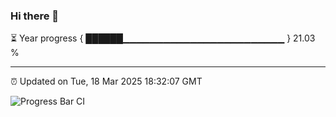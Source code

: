 ### Hi there 👋

⏳ Year progress { ██████▁▁▁▁▁▁▁▁▁▁▁▁▁▁▁▁▁▁▁▁▁▁▁▁ } 21.03 %

---

⏰ Updated on Tue, 18 Mar 2025 18:32:07 GMT

![Progress Bar CI](https://github.com/ZhaoGui/ZhaoGui/workflows/Progress%20Bar%20CI/badge.svg)
